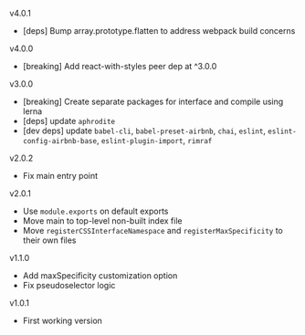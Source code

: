 v4.0.1
- [deps] Bump array.prototype.flatten to address webpack build concerns

v4.0.0
- [breaking] Add react-with-styles peer dep at ^3.0.0

v3.0.0
- [breaking] Create separate packages for interface and compile using lerna
- [deps] update `aphrodite`
- [dev deps] update `babel-cli`, `babel-preset-airbnb`, `chai`, `eslint`, `eslint-config-airbnb-base`, `eslint-plugin-import`, `rimraf`

v2.0.2
- Fix main entry point

v2.0.1
- Use `module.exports` on default exports
- Move main to top-level non-built index file
- Move `registerCSSInterfaceNamespace` and `registerMaxSpecificity` to their own files

v1.1.0
- Add maxSpecificity customization option
- Fix pseudoselector logic

v1.0.1
- First working version
